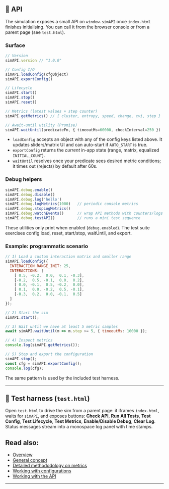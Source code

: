 ## 🧪 API

The simulation exposes a small API on `window.simAPI` once `index.html` finishes initialising. You can call it from the browser console or from a parent page (see `test.html`).

### Surface

```js
// Version
simAPI.version // "1.0.0"

// Config I/O
simAPI.loadConfig(cfgObject)
simAPI.exportConfig()

// Lifecycle
simAPI.start()
simAPI.stop()
simAPI.reset()

// Metrics (latest values + step counter)
simAPI.getMetrics() // { cluster, entropy, speed, change, cvi, step }

// Await-until utility (Promise)
simAPI.waitUntil(predicateFn, { timeoutMs=60000, checkInterval=250 })
```

* `loadConfig` accepts an object with any of the config keys listed above. It updates sliders/matrix UI and can auto-start if `AUTO_START` is true.
* `exportConfig` returns the *current* in-app state (range, matrix, equalized `INITIAL_COUNT`).
* `waitUntil` resolves once your predicate sees desired metric conditions; it times out (rejects) by default after 60s.

### Debug helpers

```js
simAPI.debug.enable()
simAPI.debug.disable()
simAPI.debug.log('hello')
simAPI.debug.logMetrics(1000)   // periodic console metrics
simAPI.debug.stopLogMetrics()
simAPI.debug.watchEvents()      // wrap API methods with counters/logs
simAPI.debug.testAPI()          // runs a mini test sequence
```

These utilities only print when enabled (`debug.enabled`). The test suite exercises config load, reset, start/stop, waitUntil, and export.

### Example: programmatic scenario

```js
// 1) Load a custom interaction matrix and smaller range
simAPI.loadConfig({
  INTERACTION_RANGE_INIT: 25,
  INTERACTIONS: [
    [ 0.5, -0.2,  0.0,  0.1, -0.3],
    [-0.2,  0.5, -0.1,  0.0,  0.2],
    [ 0.0, -0.1,  0.5, -0.2,  0.0],
    [ 0.1,  0.0, -0.2,  0.5, -0.1],
    [-0.3,  0.2,  0.0, -0.1,  0.5]
  ]
});

// 2) Start the sim
simAPI.start();

// 3) Wait until we have at least 5 metric samples
await simAPI.waitUntil(m => m.step >= 5, { timeoutMs: 10000 });

// 4) Inspect metrics
console.log(simAPI.getMetrics());

// 5) Stop and export the configuration
simAPI.stop();
const cfg = simAPI.exportConfig();
console.log(cfg);
```

The same pattern is used by the included test harness.

---

## 🧪 Test harness (`test.html`)

Open `test.html` to drive the sim from a parent page: it iframes `index.html`, waits for `simAPI`, and exposes buttons: **Check API**, **Run All Tests**, **Test Config**, **Test Lifecycle**, **Test Metrics**, **Enable/Disable Debug**, **Clear Log**. Status messages stream into a monospace log panel with time stamps.


## Read also:  
* [Overview](/README.md)
* [General concept](/docs/concept.md)
* [Detailed methododology on metrics](/docs/metrics.md)
* [Working with configurations](/docs/configs.md)
* [Working with the API](/docs/api.md)


---
